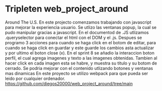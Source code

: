 # Tripleten web_project_around

Around The U.S.
En este projecto comenzamos trabajando con javascript para mejorar la experiencia usuario. Se utlizo las ventanas popup, la cual se pudo manipular gracias a javascript. En el documentod de .JS utlizamos .queryselector para conectar el html con el DOM y el .js. Despues se programo 3 acciones para cuando se haga click en el botom de editar, para cuando se haga click en guardar y este guarde los cambios asta actualizar y por ultimo el boton close (x).
En el sprint 8 se añadio la interaccion boton perfil, el cual agrega imagenes y texto a las imagenes obtenidas. Tambien al hacer click en cada imagen esta se habre, y muestra su titulo y su botom de cerrado.
Se podria mejorar con el contenido utlizando botones y ventanas mas dinamicas
En este proyecto se utilizo webpack para que pueda ser leido por cualquier ordenador.  
https://github.com/diegos20000/web_project_around/tree/main
